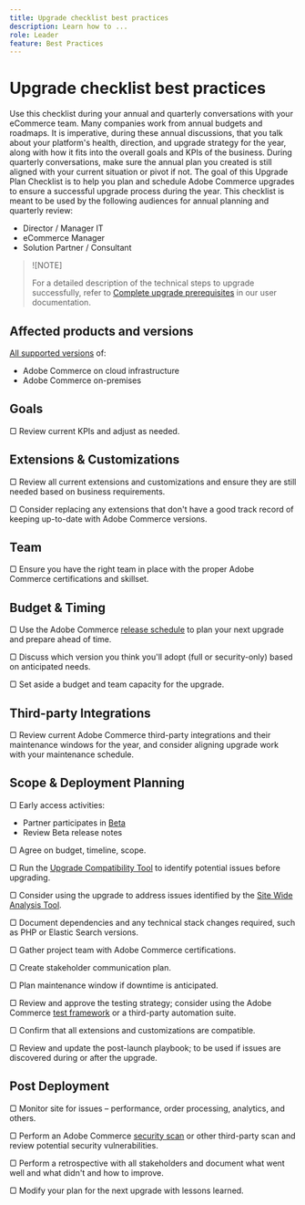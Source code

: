 ```yaml
---
title: Upgrade checklist best practices
description: Learn how to ...
role: Leader
feature: Best Practices
---
```


# Upgrade checklist best practices

Use this checklist during your annual and quarterly conversations with your eCommerce team. Many companies work from annual budgets and roadmaps. It is imperative, during these annual discussions, that you talk about your platform's health, direction, and upgrade strategy for the year, along with how it fits into the overall goals and KPIs of the business. During quarterly conversations, make sure the annual plan you created is still aligned with your current situation or pivot if not. The goal of this Upgrade Plan Checklist is to help you plan and schedule Adobe Commerce upgrades to ensure a successful upgrade process during the year. This checklist is meant to be used by the following audiences for annual planning and quarterly review:

* Director / Manager IT
* eCommerce Manager
* Solution Partner / Consultant

>![NOTE]
>
>For a detailed description of the technical steps to upgrade successfully, refer to [Complete upgrade prerequisites](https://experienceleague.adobe.com/docs/commerce-operations/upgrade-guide/prepare/prerequisites.html) in our user documentation.

## Affected products and versions

[All supported versions](../../release/versions.html) of:

* Adobe Commerce on cloud infrastructure
* Adobe Commerce on-premises 

## Goals

▢ Review current KPIs and adjust as needed.

## Extensions & Customizations

▢ Review all current extensions and customizations and ensure they are still needed based on business requirements.

▢ Consider replacing any extensions that don't have a good track record of keeping up-to-date with Adobe Commerce versions.

## Team

▢ Ensure you have the right team in place with the proper Adobe Commerce certifications and skillset.

## Budget & Timing

▢ Use the Adobe Commerce [release schedule](https://devdocs.magento.com/release/) to plan your next upgrade and prepare ahead of time.

▢ Discuss which version you think you'll adopt (full or security-only) based on anticipated needs.

▢ Set aside a budget and team capacity for the upgrade.

## Third-party Integrations

▢ Review current Adobe Commerce third-party integrations and their maintenance windows for the year, and consider aligning upgrade work with your maintenance schedule.

## Scope & Deployment Planning

▢ Early access activities:

* Partner participates in [Beta](https://github.com/magento/magento2/wiki/Magento-Beta-Program)  
* Review Beta release notes

▢ Agree on budget, timeline, scope.

▢ Run the [Upgrade Compatibility Tool](https://experienceleague.adobe.com/docs/commerce-operations/upgrade-guide/upgrade-compatibility-tool/overview.html) to identify potential issues before upgrading.

▢ Consider using the upgrade to address issues identified by the [Site Wide Analysis Tool](https://docs.magento.com/user-guide/reports/site-wide-analysis-tool.html).

▢ Document dependencies and any technical stack changes required, such as PHP or Elastic Search versions.

▢ Gather project team with Adobe Commerce certifications.

▢ Create stakeholder communication plan.

▢ Plan maintenance window if downtime is anticipated.

▢ Review and approve the testing strategy; consider using the Adobe Commerce [test framework](https://devdocs.magento.com/mftf/v2/docs/introduction.html) or a third-party automation suite.

▢ Confirm that all extensions and customizations are compatible.

▢ Review and update the post-launch playbook; to be used if issues are discovered during or after the upgrade.

## Post Deployment

▢ Monitor site for issues – performance, order processing, analytics, and others.

▢ Perform an Adobe Commerce [security scan](https://account.magento.com/scanner/dashboard/) or other third-party scan and review potential security vulnerabilities.

▢ Perform a retrospective with all stakeholders and document what went well and what didn't and how to improve.

▢ Modify your plan for the next upgrade with lessons learned.
